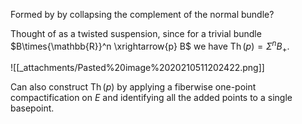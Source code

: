 












Formed by by collapsing the complement of the normal bundle?

Thought of as a twisted suspension, since for a trivial bundle $B\times{\mathbb{R}}^n \xrightarrow{p} B$ we have $\mathop{\mathrm{Th}}(p) = {\Sigma}^n B_+$.

![[_attachments/Pasted%20image%2020210511202422.png]]

Can also construct $\mathop{\mathrm{Th}}(p)$ by applying a fiberwise one-point compactification on $E$ and identifying all the added points to a single basepoint.
